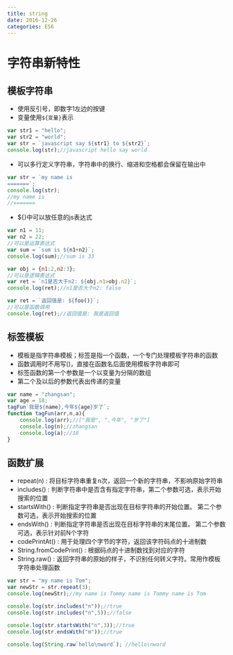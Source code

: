 ```yaml
---
title: string
date: 2016-12-26
categories: ES6
---
```

# 字符串新特性
## 模板字符串
- 使用反引号，即数字1左边的按键
- 变量使用`${变量}`表示
```javascript
var str1 = "hello";
var str2 = "world";
var str = `javascript say ${str1} to ${str2}`;
console.log(str);//javascript hello say world 
```
* 可以多行定义字符串，字符串中的换行、缩进和空格都会保留在输出中
```javascript
var str = `my name is
=======`;
console.log(str); 
//my name is
//=======
```
* ${}中可以放任意的js表达式
```javascript
var n1 = 11;
var n2 = 22;
//可以是运算表达式
var sum = `sum is ${n1+n2}`;
console.log(sum);//sum is 33

var obj = {n1:2,n2:3};
//可以是逻辑表达式
var ret = `n1是否大于n2: ${obj.n1>obj.n2}`;
console.log(ret);//n1是否大于n2: false

var ret = `返回值是: ${foo()}`;
//可以是函数调用
console.log(ret);//返回值是: 我是返回值
```
## 标签模板
* 模板是指字符串模板；标签是指一个函数，一个专门处理模板字符串的函数
* 函数调用时不用写()，直接在函数名后面使用模板字符串即可
* 标签函数的第一个参数是一个以变量为分隔的数组
* 第二个及以后的参数代表出传递的变量
```javascript
var name = "zhangsan";
var age = 18;
tagFun`我是${name},今年${age}岁了`;
function tagFun(arr,n,a){
	console.log(arr);//["我是", ",今年", "岁了"]
	console.log(n);//zhangsan
	console.log(a);//18
}
```
## 函数扩展
* repeat(n) : 将目标字符串重复n次，返回一个新的字符串，不影响原始字符串
* includes() : 判断字符串中是否含有指定字符串，第二个参数可选，表示开始搜索的位置
* startsWith() : 判断指定字符串是否出现在目标字符串的开始位置。 第二个参数可选，表示开始搜索的位置
* endsWith() : 判断指定字符串是否出现在目标字符串的末尾位置。 第二个参数可选，表示针对前N个字符
* codePrintAt() : 用于处理四个字节的字符，返回该字符码点的十进制数
* String.fromCodePrint() : 根据码点的十进制数找到对应的字符
* String.raw() : 返回字符串的原始的样子，不识别任何转义字符。常用作模板字符串处理函数
```javascript
var str = "my name is Tom";
var newStr = str.repeat(3);
console.log(newStr);//my name is Tommy name is Tommy name is Tom

console.log(str.includes("n"));//true
console.log(str.includes("n",5));//false

console.log(str.startsWith("n",3));//true
console.log(str.endsWith("m"));//true

console.log(String.raw`hello\nword`); //hello\nword

```
